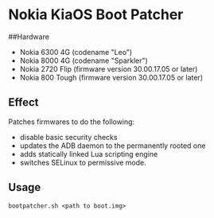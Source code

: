 # Nokia KiaOS Boot Patcher

##Hardware
* Nokia 6300 4G (codename "Leo")
* Nokia 8000 4G (codename "Sparkler")
* Nokia 2720 Flip (firmware version 30.00.17.05 or later)
* Nokia 800 Tough (firmware version 30.00.17.05 or later)


## Effect
Patches firmwares to do the following:
* disable basic security checks
* updates the ADB daemon to the permanently rooted one
* adds statically linked Lua scripting engine 
* switches SELinux to permissive mode.

## Usage

```
bootpatcher.sh <path to boot.img>
```
